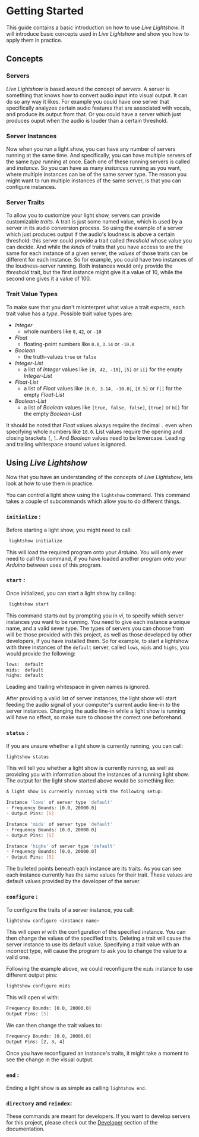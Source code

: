 
# Getting Started

This guide contains a basic introduction on how to use _Live Lightshow_.
It will introduce basic concepts used in _Live Lightshow_ and show you how to apply them in practice.

## Concepts

### Servers
_Live Lightshow_ is based around the concept of _servers_. A server is something that knows how to convert audio input into visual output. It can do so any way it likes.
For example you could have one server that specifically analyzes certain audio features that are associated with vocals, and produce its output from that. Or you could have a server which just produces ouput when the audio is louder than a certain threshold.

### Server Instances
Now when you run a light show, you can have any number of servers running at the same time. And specifically, you can have multiple servers of the same _type_ running at once. Each one of these running servers is called and _instance_. So you can have as many _instances_ running as you want, where multiple instances can be of the same _server_ type. The reason you might want to run multiple instances of the same server, is that you can configure instances.

### Server Traits
To allow you to customize your light show, servers can provide customizable _traits_. A trait is just some named value, which is used by a server in its audio conversion process.
So using the example of a server which just produces output if the audio's loudness is above a certain threshold: this server could provide a trait called _threshold_ whose value you can decide.
And while the _kinds_ of traits that you have access to are the same for each instance of a given server, the _values_ of those traits can be different for each instance.
So for example, you could have two instances of the loudness-server running. Both instances would only provide the _threshold_ trait, but the first instance might give it a value of 10, while the second one gives it a value of 100.

### Trait Value Types
To make sure that you don't misinterpret what value a trait expects, each trait value has a _type_.
Possible trait value types are:
* _Integer_
	* whole numbers like `0`, `42`, or `-10`
* _Float_
	* floating-point numbers like `0.0`, `3.14` or `-10.0`
* _Boolean_
	* the truth-values `true` or `false`
* _Integer-List_
	* a list of _Integer_ values like `[0, 42, -10]`, `[5]` or `i[]` for the empty _Integer-List_
*  _Float-List_
	* a list of _Float_ values like `[0.0, 3.14, -10.0]`, `[0.5]` or `f[]` for the empty _Float-List_
* _Boolean-List_
	* a list of _Boolean_ values like `[true, false, false]`, `[true]` or `b[]` for the empty _Boolean-List_

It should be noted that _Float_ values always require the decimal `.` even when specifying whole numbers like `10.0`. List values require the opening and closing brackets `[`, `]`. And _Boolean_ values need to be lowercase.
Leading and trailing whitespace around values is ignored.

## Using _Live Lightshow_

Now that you have an understanding of the concepts of _Live Lightshow_, lets look at how to use them in practice.

You can control a light show using the `lightshow` command. This command takes a couple of subcommands which allow you to do different things.

### `initialize` :
Before starting a light show, you might need to call:

```bash
 lightshow initialize
```

 This will load the required program onto your _Arduino_.
 You will only ever need to call this command, if you have loaded another program onto your _Arduino_ between uses of this program.

### `start` :
Once initialized, you can start a light show by calling:

```bash
 lightshow start
```
This command starts out by prompting you in _vi_, to specify which server instances you want to be running. You need to give each instance a unique name, and a valid sever type.
The types of servers you can choose from will be those provided with this project, as well as those developed by other developers, if you have installed them.
So for example, to start a lightshow with three instances of the `default` server, called `lows`, `mids` and `highs`, you would provide the following:

```bash
lows:  default
mids:  default
highs: default
```

Leading and trailing whitespace in given names is ignored.

After providing a valid list of server instances, the light show will start feeding the audio signal of your computer's current audio line-in to the server instances. Changing the audio line-in while a light show is running will have no effect, so make sure to choose the correct one beforehand.

### `status`  :
If you are unsure whether a light show is currently running, you can call:

```bash
lightshow status
```

This will tell you whether a light show is currently running, as well as providing you with information about the instances of a running light show. The output for the light show started above would be something like:

```bash
A light show is currently running with the following setup:

Instance 'lows' of server type 'default'
◦ Frequency Bounds: [0.0, 20000.0]
◦ Output Pins: [5]

Instance 'mids' of server type 'default'
◦ Frequency Bounds: [0.0, 20000.0]
◦ Output Pins: [5]

Instance 'highs' of server type 'default'
◦ Frequency Bounds: [0.0, 20000.0]
◦ Output Pins: [5]
```

The bulleted points beneath each instance are its traits. As you can see each instance currently has the same values for their trait. These values are default values provided by the developer of the server.

### `configure`  :
To configure the traits of a server instance, you call:

```bash
lightshow configure <instance name>
```

This will open _vi_ with the configuration of the specified instance. You can then change the values of the specified traits. Deleting a trait will cause the server instance to use its default value. Specifying a trait value with an incorrect type, will cause the program to ask you to change the value to a valid one.

Following the example above, we could reconfigure the `mids` instance to use different output pins:

```bash
lightshow configure mids
```

This will open vi with:

```bash
Frequency Bounds: [0.0, 20000.0]
Output Pins: [5]
```

We can then change the trait values to:

```bash
Frequency Bounds: [0.0, 20000.0]
Output Pins: [2, 3, 4]
```

Once you have reconfigured an instance's traits, it might take a moment to see the change in the visual output.  


### `end`  :

Ending a light show is as simple as calling `lightshow end`.

### `directory` and `reindex`:

These commands are meant for developers. If you want to develop servers for this project, please check out the [Developer](https://github.com/marcusrossel/live-lightshow/tree/master/Documentation/Developer) section of the documentation.
